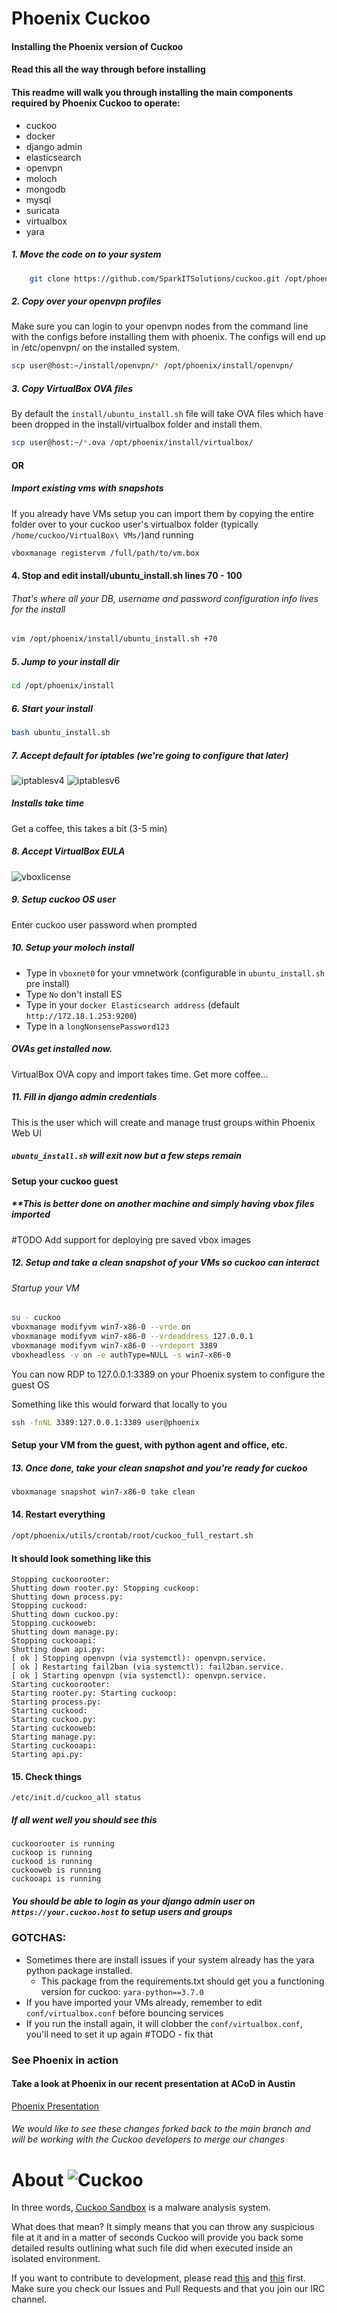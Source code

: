 # Phoenix Cuckoo
#### Installing the Phoenix version of Cuckoo
#### Read this all the way through before installing
#### This readme will walk you through installing the main components required by Phoenix Cuckoo to operate:

* cuckoo
* docker
* django admin
* elasticsearch
* openvpn
* moloch
* mongodb
* mysql
* suricata
* virtualbox
* yara


##### 1. Move the code on to your system
```bash 
    git clone https://github.com/SparkITSolutions/cuckoo.git /opt/phoenix
```

##### 2. Copy over your openvpn profiles
Make sure you can login to your openvpn nodes from the command line with the configs before installing them with phoenix.  The configs will end up in /etc/openvpn/ on the installed system.
```bash
scp user@host:~/install/openvpn/* /opt/phoenix/install/openvpn/
```


##### 3. Copy VirtualBox OVA files
By default the `install/ubuntu_install.sh` file will take OVA files which have been dropped in the install/virtualbox folder and install them.  
```bash
scp user@host:~/*.ova /opt/phoenix/install/virtualbox/
```

#### OR

##### Import existing vms with snapshots
If you already have VMs setup you can import them by copying the entire folder over to your cuckoo user's virtualbox folder (typically `/home/cuckoo/VirtualBox\ VMs/`)and running 
```bash
vboxmanage registervm /full/path/to/vm.box
```

#### 4. Stop and edit install/ubuntu_install.sh lines 70 - 100
###### That's where all your DB, username and password configuration info lives for the install
```bash
vim /opt/phoenix/install/ubuntu_install.sh +70
```

##### 5. Jump to your install dir
```bash
cd /opt/phoenix/install
```

##### 6. Start your install
```bash
bash ubuntu_install.sh
```

##### 7. Accept default for iptables (we're going to configure that later)
![iptablesv4](./install/screencaps/iptables4.png "iptablesv4")
![iptablesv6](./install/screencaps/iptables6.png "iptablesv6")



##### Installs take time
Get a coffee, this takes a bit (3-5 min)

##### 8. Accept VirtualBox EULA
![vboxlicense](./install/screencaps/vboxlic.png "vboxlicense")

##### 9. Setup cuckoo OS user
Enter cuckoo user password when prompted


##### 10. Setup your moloch install
* Type in `vboxnet0` for your vmnetwork (configurable in `ubuntu_install.sh` pre install)
* Type `No` don't install ES
* Type in your `docker Elasticsearch address` (default `http://172.18.1.253:9200`)
* Type in a `longNonsensePassword123`

##### OVAs get installed now.

VirtualBox OVA copy and import takes time.  Get more coffee...

##### 11. Fill in django admin credentials
This is the user which will create and manage trust groups within Phoenix Web UI

##### `ubuntu_install.sh` will exit now but a few steps remain

#### Setup your cuckoo guest
##### **This is better done on another machine and simply having vbox files imported
#TODO Add support for deploying pre saved vbox images

##### 12. Setup and take a clean snapshot of your VMs so cuckoo can interact
###### Startup your VM

```bash
su - cuckoo
vboxmanage modifyvm win7-x86-0 --vrde on
vboxmanage modifyvm win7-x86-0 --vrdeaddress 127.0.0.1
vboxmanage modifyvm win7-x86-0 --vrdeport 3389
vboxheadless -v on -e authType=NULL -s win7-x86-0
```
You can now RDP to 127.0.0.1:3389 on your Phoenix system to configure the guest OS

Something like this would forward that locally to you
```bash
ssh -fnNL 3389:127.0.0.1:3389 user@phoenix
```

#### Setup your VM from the guest, with python agent and office, etc.
##### 13. Once done, take your clean snapshot and you're ready for cuckoo
```bash
vboxmanage snapshot win7-x86-0 take clean
```


#### 14. Restart everything
```bash
/opt/phoenix/utils/crontab/root/cuckoo_full_restart.sh
```

#### It should look something like this

```
Stopping cuckoorooter:
Shutting down rooter.py: Stopping cuckoop:
Shutting down process.py:
Stopping cuckood:
Shutting down cuckoo.py:
Stopping cuckooweb:
Shutting down manage.py:
Stopping cuckooapi:
Shutting down api.py:
[ ok ] Stopping openvpn (via systemctl): openvpn.service.
[ ok ] Restarting fail2ban (via systemctl): fail2ban.service.
[ ok ] Starting openvpn (via systemctl): openvpn.service.
Starting cuckoorooter:
Starting rooter.py: Starting cuckoop:
Starting process.py:
Starting cuckood:
Starting cuckoo.py:
Starting cuckooweb:
Starting manage.py:
Starting cuckooapi:
Starting api.py:
```

#### 15. Check things
```
/etc/init.d/cuckoo_all status
```

##### If all went well you should see this
```
cuckoorooter is running
cuckoop is running
cuckood is running
cuckooweb is running
cuckooapi is running
```

##### You should be able to login as your django admin user on `https://your.cuckoo.host` to setup users and groups


### GOTCHAS:
* Sometimes there are install issues if your system already has the yara python package installed.
  * This package from the requirements.txt should get you a functioning version for cuckoo: `yara-python==3.7.0`
* If you have imported your VMs already, remember to edit `conf/virtualbox.conf` before bouncing services
* If you run the install again, it will clobber the `conf/virtualbox.conf`, you'll need to set it up again #TODO - fix that

### See Phoenix in action

#### Take a look at Phoenix in our recent presentation at ACoD in Austin

[Phoenix Presentation](https://docs.google.com/presentation/d/1Esvck465UX2REGijGnZtS6_GugstS5NIJC2uvO2g0C0/edit?usp=sharing)

###### We would like to see these changes forked back to the main branch and will be working with the Cuckoo developers to merge our changes


# About ![Cuckoo](http://cuckoo.sh/docs/_static/cuckoo.png)

In three words, [Cuckoo Sandbox](http://www.cuckoosandbox.org) is a malware analysis system.

What does that mean? It simply means that you can throw any suspicious file at it and in a matter of seconds Cuckoo will provide you back some detailed results outlining what such file did when executed inside an isolated environment.

If you want to contribute to development, please read [this](http://www.cuckoosandbox.org/development.html) and [this](http://www.cuckoofoundation.org/contribute.html) first. Make sure you check our Issues and Pull Requests and that you join our IRC channel.

